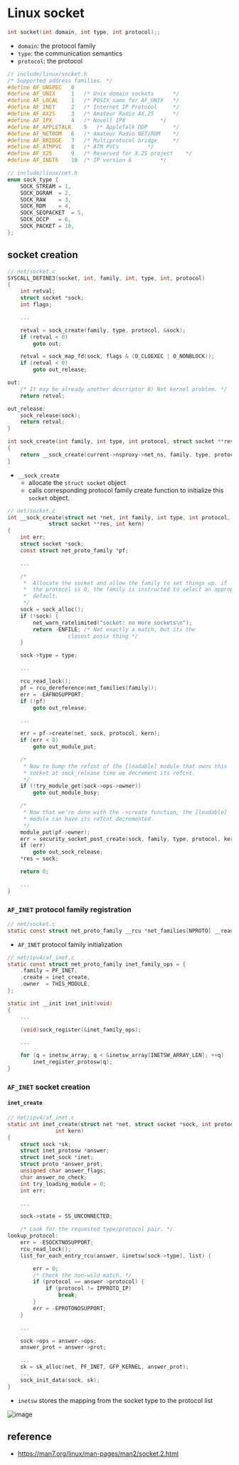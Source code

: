 # Linux socket

```c
int socket(int domain, int type, int protocol);;
```
* `domain`: the protocol family
* `type`: the communication semantics
* `protocol`: the protocol

```c
// include/linux/socket.h
/* Supported address families. */
#define AF_UNSPEC	0
#define AF_UNIX		1	/* Unix domain sockets 		*/
#define AF_LOCAL	1	/* POSIX name for AF_UNIX	*/
#define AF_INET		2	/* Internet IP Protocol 	*/
#define AF_AX25		3	/* Amateur Radio AX.25 		*/
#define AF_IPX		4	/* Novell IPX 			*/
#define AF_APPLETALK	5	/* AppleTalk DDP 		*/
#define AF_NETROM	6	/* Amateur Radio NET/ROM 	*/
#define AF_BRIDGE	7	/* Multiprotocol bridge 	*/
#define AF_ATMPVC	8	/* ATM PVCs			*/
#define AF_X25		9	/* Reserved for X.25 project 	*/
#define AF_INET6	10	/* IP version 6			*/
```

```c
// include/linux/net.h
enum sock_type {
	SOCK_STREAM	= 1,
	SOCK_DGRAM	= 2,
	SOCK_RAW	= 3,
	SOCK_RDM	= 4,
	SOCK_SEQPACKET	= 5,
	SOCK_DCCP	= 6,
	SOCK_PACKET	= 10,
};
```

## socket creation
```c
// net/socket.c
SYSCALL_DEFINE3(socket, int, family, int, type, int, protocol)
{
	int retval;
	struct socket *sock;
	int flags;

    ...

	retval = sock_create(family, type, protocol, &sock);
	if (retval < 0)
		goto out;

	retval = sock_map_fd(sock, flags & (O_CLOEXEC | O_NONBLOCK));            // allocate a file descriptor for this socket
	if (retval < 0)
		goto out_release;

out:
	/* It may be already another descriptor 8) Not kernel problem. */
	return retval;

out_release:
	sock_release(sock);
	return retval;
}

int sock_create(int family, int type, int protocol, struct socket **res)
{
	return __sock_create(current->nsproxy->net_ns, family, type, protocol, res, 0);
}
```
* `__sock_create`
    * allocate the `struct socket` object
    * calls corresponding protocol family create function to initialize this `socket` object.
```c
// net/socket.c
int __sock_create(struct net *net, int family, int type, int protocol,
			 struct socket **res, int kern)
{
	int err;
	struct socket *sock;
	const struct net_proto_family *pf;

    ...

	/*
	 *	Allocate the socket and allow the family to set things up. if
	 *	the protocol is 0, the family is instructed to select an appropriate
	 *	default.
	 */
	sock = sock_alloc();
	if (!sock) {
		net_warn_ratelimited("socket: no more sockets\n");
		return -ENFILE;	/* Not exactly a match, but its the
				   closest posix thing */
	}

	sock->type = type;

    ...

	rcu_read_lock();
	pf = rcu_dereference(net_families[family]);
	err = -EAFNOSUPPORT;
	if (!pf)
		goto out_release;

    ...

	err = pf->create(net, sock, protocol, kern);
	if (err < 0)
		goto out_module_put;

	/*
	 * Now to bump the refcnt of the [loadable] module that owns this
	 * socket at sock_release time we decrement its refcnt.
	 */
	if (!try_module_get(sock->ops->owner))
		goto out_module_busy;

	/*
	 * Now that we're done with the ->create function, the [loadable]
	 * module can have its refcnt decremented
	 */
	module_put(pf->owner);
	err = security_socket_post_create(sock, family, type, protocol, kern);
	if (err)
		goto out_sock_release;
	*res = sock;

	return 0;

    ...
}
```
### `AF_INET` protocol family registration
```c
// net/socket.c
static const struct net_proto_family __rcu *net_families[NPROTO] __read_mostly;
```
* `AF_INET` protocol family initialization
```c
// net/ipv4/af_inet.c
static const struct net_proto_family inet_family_ops = {
	.family = PF_INET,
	.create = inet_create,
	.owner	= THIS_MODULE,
};

static int __init inet_init(void)
{
    ...

	(void)sock_register(&inet_family_ops);

    ...

	for (q = inetsw_array; q < &inetsw_array[INETSW_ARRAY_LEN]; ++q)
		inet_register_protosw(q);
}
```


### `AF_INET` socket creation

#### `inet_create`
```c
// net/ipv4/af_inet.c
static int inet_create(struct net *net, struct socket *sock, int protocol,
		       int kern)
{
	struct sock *sk;
	struct inet_protosw *answer;
	struct inet_sock *inet;
	struct proto *answer_prot;
	unsigned char answer_flags;
	char answer_no_check;
	int try_loading_module = 0;
	int err;

    ...

	sock->state = SS_UNCONNECTED;

	/* Look for the requested type/protocol pair. */
lookup_protocol:
	err = -ESOCKTNOSUPPORT;
	rcu_read_lock();
	list_for_each_entry_rcu(answer, &inetsw[sock->type], list) {

		err = 0;
		/* Check the non-wild match. */
		if (protocol == answer->protocol) {
			if (protocol != IPPROTO_IP)
				break;
		} 
		err = -EPROTONOSUPPORT;
	}

    ...

	sock->ops = answer->ops;
	answer_prot = answer->prot;

    ...
    sk = sk_alloc(net, PF_INET, GFP_KERNEL, answer_prot);
    ...
    sock_init_data(sock, sk);
}

```
* `inetsw` stores the mapping from the socket type to the protocol list

![image](https://github.com/user-attachments/assets/bde67cfd-f543-4df9-8a58-bd5c469ee308)


## reference
* https://man7.org/linux/man-pages/man2/socket.2.html
